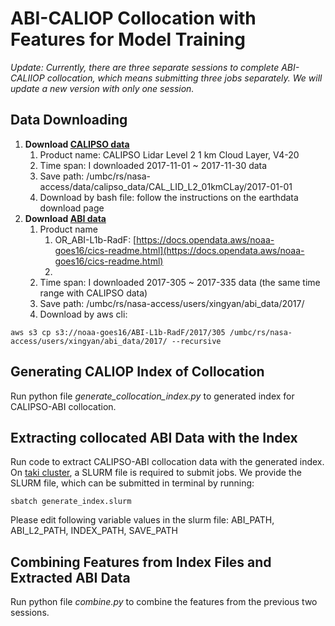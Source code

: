 # ABI-CALIOP Collocation with Features for Model Training

*Update: Currently, there are three separate sessions to complete ABI-CALIIOP collocation, which means submitting three jobs separately. We will update a new version with only one session.*

## Data Downloading

1. **Download [CALIPSO data](https://search.earthdata.nasa.gov/search/granules?p=C1556717898-LARC_ASDC&pg[0][v]=f&pg[0][gsk]=-start_date&q=cal_lid_l2_01kmclay&tl=1707754578.127!3!!&lat=-0.0703125&long=-0.0703125)**
   1. Product name: CALIPSO Lidar Level 2 1 km Cloud Layer, V4-20
   2. Time span: I downloaded 2017-11-01 ~ 2017-11-30 data
   3. Save path: /umbc/rs/nasa-access/data/calipso_data/CAL_LID_L2_01kmCLay/2017-01-01
   4. Download by bash file: follow the instructions on the earthdata download page
2. **Download [ABI data](https://www.goes-r.gov/spacesegment/abi.html)**
   1. Product name
      1. OR_ABI-L1b-RadF: [https://docs.opendata.aws/noaa-goes16/cics-readme.html](https://docs.opendata.aws/noaa-goes16/cics-readme.html)
      2.  
   2. Time span: I downloaded 2017-305 ~ 2017-335 data (the same time range with CALIPSO data)
   3. Save path: /umbc/rs/nasa-access/users/xingyan/abi_data/2017/
   4. Download by aws cli: 

`aws s3 cp s3://noaa-goes16/ABI-L1b-RadF/2017/305 /umbc/rs/nasa-access/users/xingyan/abi_data/2017/ --recursive`

## Generating CALIOP Index of Collocation

Run python file *generate_collocation_index.py* to generated index for CALIPSO-ABI collocation. 

## Extracting collocated ABI Data with the Index

Run code to extract CALIPSO-ABI collocation data with the generated index. On [taki cluster](https://hpcf.umbc.edu/system-description-taki/), a SLURM file is required to submit jobs. We provide the SLURM file, which can be submitted in terminal by running:

`sbatch generate_index.slurm`

Please edit following variable values in the slurm file: ABI_PATH, ABI_L2_PATH, INDEX_PATH, SAVE_PATH

## Combining Features from Index Files and Extracted ABI Data

Run python file *combine.py* to combine the features from the previous two sessions.
